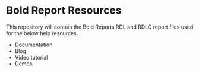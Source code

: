 # Bold Report Resources

This repository will contain the Bold Reports RDL and RDLC report files used for the below help resources.

* Documentation
* Blog
* Video tutorial
* Demos
